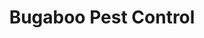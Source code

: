 ---
title: "Bugaboo Pest Control"
url: /lakewood/bugaboo-pest-control/
shop: Schädlingsbekämpfung
---